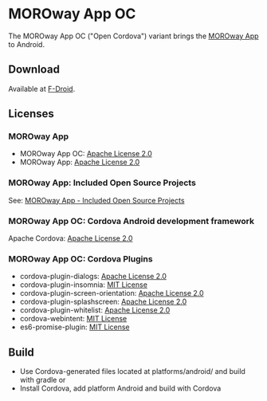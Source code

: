#  MOROway App OC

The MOROway App OC ("Open Cordova") variant brings the [MOROway App](https://github.com/MOROway/moroway-app) to Android.

## Download

Available at [F-Droid](https://f-droid.org/de/packages/de.moroway.oc/).

## Licenses

### MOROway App

* MOROway App OC: [Apache License 2.0](https://github.com/MOROway/moroway-app-oc/blob/master/LICENSE)
* MOROway App: [Apache License 2.0](https://github.com/MOROway/moroway-app/blob/master/LICENSE)

### MOROway App: Included Open Source Projects

See: [MOROway App - Included Open Source Projects](https://github.com/MOROway/moroway-app-included-open-source)

### MOROway App OC: Cordova Android development framework

Apache Cordova: [Apache License 2.0](https://github.com/apache/cordova-android/blob/master/LICENSE)

### MOROway App OC: Cordova Plugins

* cordova-plugin-dialogs: [Apache License 2.0](https://github.com/apache/cordova-plugin-dialogs/blob/master/LICENSE)
* cordova-plugin-insomnia: [MIT License](https://github.com/EddyVerbruggen/Insomnia-PhoneGap-Plugin/blob/master/README.md)
* cordova-plugin-screen-orientation: [Apache License 2.0](https://github.com/apache/cordova-plugin-screen-orientation/blob/master/LICENSE)
* cordova-plugin-splashscreen: [Apache License 2.0](https://github.com/apache/cordova-plugin-splashscreen/blob/master/LICENSE)
* cordova-plugin-whitelist: [Apache License 2.0](https://github.com/apache/cordova-plugin-whitelist/blob/master/LICENSE)
* cordova-webintent: [MIT License](https://github.com/cordova-misc/cordova-webintent/blob/master/README.md)
* es6-promise-plugin: [MIT License](https://github.com/vstirbu/PromisesPlugin/blob/master/LICENSE)

## Build

* Use Cordova-generated files located at platforms/android/ and build with gradle or
* Install Cordova, add platform Android and build with Cordova